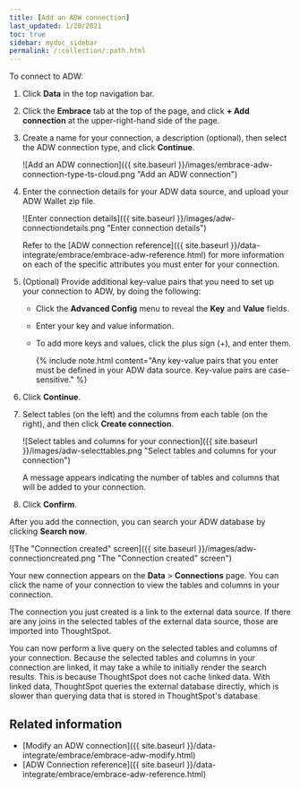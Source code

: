 ```yaml
---
title: [Add an ADW connection]
last_updated: 1/20/2021
toc: true
sidebar: mydoc_sidebar
permalink: /:collection/:path.html
---
```

To connect to ADW:

1. Click **Data** in the top navigation bar.

2. Click the **Embrace** tab at the top of the page, and click **+ Add connection** at the upper-right-hand side of the page.

     <!-- ![]({{ site.baseurl }}/images/new-connection.png "New db connect") -->

3. Create a name for your connection, a description (optional), then select the ADW connection type, and click **Continue**.

     ![Add an ADW connection]({{ site.baseurl }}/images/embrace-adw-connection-type-ts-cloud.png "Add an ADW connection")

4. Enter the connection details for your ADW data source, and upload your ADW Wallet zip file.

    ![Enter connection details]({{ site.baseurl }}/images/adw-connectiondetails.png "Enter connection details")

    Refer to the [ADW connection reference]({{ site.baseurl }}/data-integrate/embrace/embrace-adw-reference.html) for more information on each of the specific attributes you must enter for your connection.

5. (Optional) Provide additional key-value pairs that you need to set up your connection to ADW, by doing the following:

   - Click the **Advanced Config** menu to reveal the **Key** and **Value** fields.
   - Enter your key and value information.
   - To add more keys and values, click the plus sign (+), and enter them.

     {% include note.html content="Any key-value pairs that you enter must be defined in your ADW data source. Key-value pairs are case-sensitive." %}

6. Click **Continue**.   

7. Select tables (on the left) and the columns from each table (on the right), and then click **Create connection**.

   ![Select tables and columns for your connection]({{ site.baseurl }}/images/adw-selecttables.png "Select tables and columns for your connection")

   A message appears indicating the number of tables and columns that will be added to your connection.

8. Click **Confirm**.

After you add the connection, you can search your ADW database by clicking **Search now**.

![The "Connection created" screen]({{ site.baseurl }}/images/adw-connectioncreated.png "The "Connection created" screen")

Your new connection appears on the **Data** > **Connections** page. You can click the name of your connection to view the tables and columns in your connection.   

The connection you just created is a link to the external data source. If there are any joins in the selected tables of the external data source, those are imported into ThoughtSpot.

You can now perform a live query on the selected tables and columns of your connection. Because the selected tables and columns in your connection are linked, it may take a while to initially render the search results. This is because ThoughtSpot does not cache linked data. With linked data, ThoughtSpot queries the external database directly, which is slower than querying data that is stored in ThoughtSpot's database.

## Related information

- [Modify an ADW connection]({{ site.baseurl }}/data-integrate/embrace/embrace-adw-modify.html)
- [ADW Connection reference]({{ site.baseurl }}/data-integrate/embrace/embrace-adw-reference.html)
